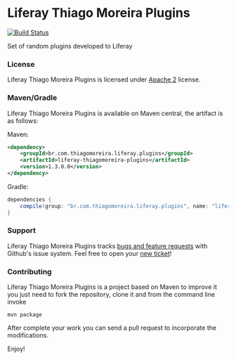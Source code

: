 Liferay Thiago Moreira Plugins
==========
[![Build Status](https://travis-ci.org/tmoreira2020/liferay-thiagomoreira-plugins.svg?branch=master)](https://travis-ci.org/tmoreira2020/liferay-thiagomoreira-plugins)

Set of random plugins developed to Liferay

### License

Liferay Thiago Moreira Plugins is licensed under [Apache 2](http://www.apache.org/licenses/LICENSE-2.0) license.

### Maven/Gradle

Liferay Thiago Moreira Plugins is available on Maven central, the artifact is as follows:

Maven:

```xml
<dependency>
    <groupId>br.com.thiagomoreira.liferay.plugins</groupId>
    <artifactId>liferay-thiagomoreira-plugins</artifactId>
    <version>1.3.0.0</version>
</dependency>
```
Gradle:

```groovy
dependencies {
    compile(group: "br.com.thiagomoreira.liferay.plugins", name: "liferay-thiagomoreira-plugins", version: "1.3.0.0");
}
```
### Support
Liferay Thiago Moreira Plugins tracks [bugs and feature requests](https://github.com/tmoreira2020/liferay-thiagomoreira-plugins/issues) with Github's issue system. Feel free to open your [new ticket](https://github.com/tmoreira2020/liferay-thiagomoreira-plugins/issues/new)!

### Contributing

Liferay Thiago Moreira Plugins is a project based on Maven to improve it you just need to fork the repository, clone it and from the command line invoke

```shell
mvn package
```
After complete your work you can send a pull request to incorporate the modifications.

Enjoy!